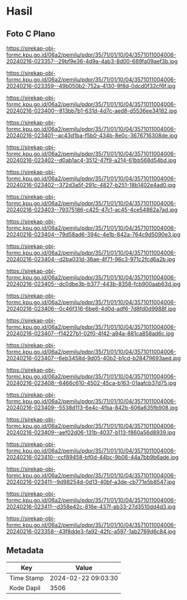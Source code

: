 # Hasil

## Foto C Plano

https://sirekap-obj-formc.kpu.go.id/06a2/pemilu/pdpr/35/71/01/10/04/3571011004006-20240216-023357--29bf9e36-4d9a-4ab3-8d00-689fa09aef3b.jpg

https://sirekap-obj-formc.kpu.go.id/06a2/pemilu/pdpr/35/71/01/10/04/3571011004006-20240216-023359--49b050b2-752a-4130-9f8d-0dcd0f32cf6f.jpg

https://sirekap-obj-formc.kpu.go.id/06a2/pemilu/pdpr/35/71/01/10/04/3571011004006-20240216-023400--813bb7b1-631d-4d7c-aed8-d5536ee34182.jpg

https://sirekap-obj-formc.kpu.go.id/06a2/pemilu/pdpr/35/71/01/10/04/3571011004006-20240216-023401--ac43d1ba-f5b0-434b-8e0c-3676716308de.jpg

https://sirekap-obj-formc.kpu.go.id/06a2/pemilu/pdpr/35/71/01/10/04/3571011004006-20240216-023402--d0ab1ac4-3512-47f9-a214-61bb568d54bd.jpg

https://sirekap-obj-formc.kpu.go.id/06a2/pemilu/pdpr/35/71/01/10/04/3571011004006-20240216-023402--372d3a5f-291c-4827-b251-18b1402e4ad0.jpg

https://sirekap-obj-formc.kpu.go.id/06a2/pemilu/pdpr/35/71/01/10/04/3571011004006-20240216-023403--79375186-c425-47c1-ac45-4ce54862a7ad.jpg

https://sirekap-obj-formc.kpu.go.id/06a2/pemilu/pdpr/35/71/01/10/04/3571011004006-20240216-023404--79d58ad6-394c-4e1b-842a-764c9d5090e3.jpg

https://sirekap-obj-formc.kpu.go.id/06a2/pemilu/pdpr/35/71/01/10/04/3571011004006-20240216-023404--d2ba031d-36ae-4f71-96c3-971c2fcd6a2b.jpg

https://sirekap-obj-formc.kpu.go.id/06a2/pemilu/pdpr/35/71/01/10/04/3571011004006-20240216-023405--dc0dbe3b-b377-443b-8358-fcb900aab63d.jpg

https://sirekap-obj-formc.kpu.go.id/06a2/pemilu/pdpr/35/71/01/10/04/3571011004006-20240216-023406--0c46f316-6be6-4d0d-adf6-7d8fd0d9988f.jpg

https://sirekap-obj-formc.kpu.go.id/06a2/pemilu/pdpr/35/71/01/10/04/3571011004006-20240216-023407--f14227b1-02f0-4f42-a94a-881ca858ad6c.jpg

https://sirekap-obj-formc.kpu.go.id/06a2/pemilu/pdpr/35/71/01/10/04/3571011004006-20240216-023407--6eb3458d-9d05-40b2-b1cd-b28479693aed.jpg

https://sirekap-obj-formc.kpu.go.id/06a2/pemilu/pdpr/35/71/01/10/04/3571011004006-20240216-023408--6466c610-4502-45ca-b163-01aafcb37d75.jpg

https://sirekap-obj-formc.kpu.go.id/06a2/pemilu/pdpr/35/71/01/10/04/3571011004006-20240216-023409--5538d113-6e4c-4fba-842b-606a635fb908.jpg

https://sirekap-obj-formc.kpu.go.id/06a2/pemilu/pdpr/35/71/01/10/04/3571011004006-20240216-023409--aef02d06-131b-4037-b113-f860a56d8939.jpg

https://sirekap-obj-formc.kpu.go.id/06a2/pemilu/pdpr/35/71/01/10/04/3571011004006-20240216-023410--ccf89458-bf0d-44bc-9b06-44a7bb9b6ade.jpg

https://sirekap-obj-formc.kpu.go.id/06a2/pemilu/pdpr/35/71/01/10/04/3571011004006-20240216-023411--9d98254d-0d13-40bf-a3de-cb771e5b8547.jpg

https://sirekap-obj-formc.kpu.go.id/06a2/pemilu/pdpr/35/71/01/10/04/3571011004006-20240216-023411--d358e42c-816e-437f-ab33-27d3510dd4d3.jpg

https://sirekap-obj-formc.kpu.go.id/06a2/pemilu/pdpr/35/71/01/10/04/3571011004006-20240216-023358--43f8dde3-fa92-42fc-a597-1ab2769d6c84.jpg


## Metadata

| Key        | Value               |
| ---------- | ------------------- |
| Time Stamp | 2024-02-22 09:03:30 |
| Kode Dapil | 3506                |



